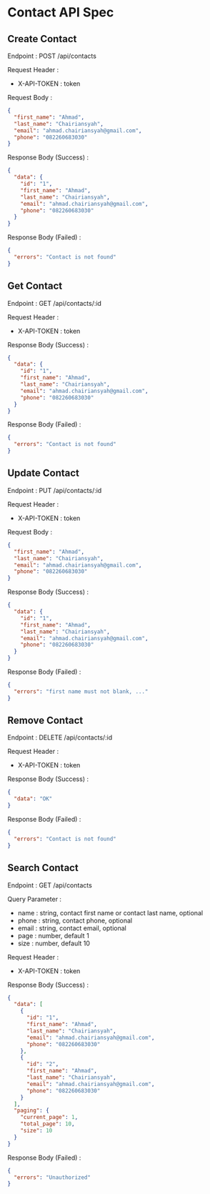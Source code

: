 # Contact API Spec

## Create Contact

Endpoint : POST /api/contacts

Request Header :

- X-API-TOKEN : token

Request Body :

```json
{
  "first_name": "Ahmad",
  "last_name": "Chairiansyah",
  "email": "ahmad.chairiansyah@gmail.com",
  "phone": "082260683030"
}
```

Response Body (Success) :

```json
{
  "data": {
    "id": "1",
    "first_name": "Ahmad",
    "last_name": "Chairiansyah",
    "email": "ahmad.chairiansyah@gmail.com",
    "phone": "082260683030"
  }
}
```

Response Body (Failed) :

```json
{
  "errors": "Contact is not found"
}
```

## Get Contact

Endpoint : GET /api/contacts/:id

Request Header :

- X-API-TOKEN : token

Response Body (Success) :

```json
{
  "data": {
    "id": "1",
    "first_name": "Ahmad",
    "last_name": "Chairiansyah",
    "email": "ahmad.chairiansyah@gmail.com",
    "phone": "082260683030"
  }
}
```

Response Body (Failed) :

```json
{
  "errors": "Contact is not found"
}
```

## Update Contact

Endpoint : PUT /api/contacts/:id

Request Header :

- X-API-TOKEN : token

Request Body :

```json
{
  "first_name": "Ahmad",
  "last_name": "Chairiansyah",
  "email": "ahmad.chairiansyah@gmail.com",
  "phone": "082260683030"
}
```

Response Body (Success) :

```json
{
  "data": {
    "id": "1",
    "first_name": "Ahmad",
    "last_name": "Chairiansyah",
    "email": "ahmad.chairiansyah@gmail.com",
    "phone": "082260683030"
  }
}
```

Response Body (Failed) :

```json
{
  "errors": "first name must not blank, ..."
}
```

## Remove Contact

Endpoint : DELETE /api/contacts/:id

Request Header :

- X-API-TOKEN : token

Response Body (Success) :

```json
{
  "data": "OK"
}
```

Response Body (Failed) :

```json
{
  "errors": "Contact is not found"
}
```

## Search Contact

Endpoint : GET /api/contacts

Query Parameter :

- name : string, contact first name or contact last name, optional
- phone : string, contact phone, optional
- email : string, contact email, optional
- page : number, default 1
- size : number, default 10

Request Header :

- X-API-TOKEN : token

Response Body (Success) :

```json
{
  "data": [
    {
      "id": "1",
      "first_name": "Ahmad",
      "last_name": "Chairiansyah",
      "email": "ahmad.chairiansyah@gmail.com",
      "phone": "082260683030"
    },
    {
      "id": "2",
      "first_name": "Ahmad",
      "last_name": "Chairiansyah",
      "email": "ahmad.chairiansyah@gmail.com",
      "phone": "082260683030"
    }
  ],
  "paging": {
    "current_page": 1,
    "total_page": 10,
    "size": 10
  }
}
```

Response Body (Failed) :

```json
{
  "errors": "Unauthorized"
}
```
